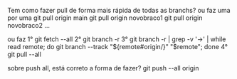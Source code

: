 Tem como fazer pull de forma mais rápida de todas as branchs? 
ou faz uma por uma
git pull origin main
git pull origin novobraco1
git pull origin novobraco2 ...

ou faz 
1° git fetch --all
2° git branch -r
3° git branch -r | grep -v '\->' | while read remote; do git branch --track "${remote#origin/}" "$remote"; done
4° git pull --all

sobre push all, está correto a forma de fazer?
git push --all origin
